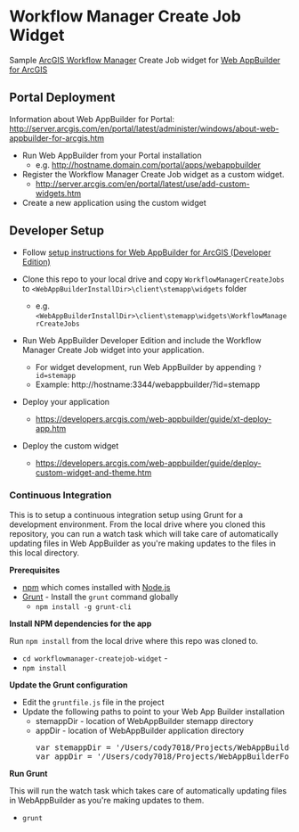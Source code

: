 # Workflow Manager Create Job Widget

Sample [ArcGIS Workflow Manager](https://server.arcgis.com/en/workflow-manager/) Create Job widget for [Web AppBuilder for ArcGIS](http://doc.arcgis.com/en/web-appbuilder/)

## Portal Deployment
Information about Web AppBuilder for Portal: http://server.arcgis.com/en/portal/latest/administer/windows/about-web-appbuilder-for-arcgis.htm

* Run Web AppBuilder from your Portal installation
  * e.g. http://hostname.domain.com/portal/apps/webappbuilder
* Register the Workflow Manager Create Job widget as a custom widget.
  * http://server.arcgis.com/en/portal/latest/use/add-custom-widgets.htm
* Create a new application using the custom widget

## Developer Setup
* Follow [setup instructions for Web AppBuilder for ArcGIS (Developer Edition)](https://developers.arcgis.com/web-appbuilder/guide/getstarted.htm)
* Clone this repo to your local drive and copy `WorkflowManagerCreateJobs` to `<WebAppBuilderInstallDir>\client\stemapp\widgets` folder
  * e.g. `<WebAppBuilderInstallDir>\client\stemapp\widgets\WorkflowManagerCreateJobs` 
* Run Web AppBuilder Developer Edition and include the Workflow Manager Create Job widget into your application.
  * For widget development, run Web AppBuilder by appending `?id=stemapp`
  * Example: http://hostname:3344/webappbuilder/?id=stemapp

* Deploy your application
  * https://developers.arcgis.com/web-appbuilder/guide/xt-deploy-app.htm
* Deploy the custom widget
  * https://developers.arcgis.com/web-appbuilder/guide/deploy-custom-widget-and-theme.htm

### Continuous Integration
This is to setup a continuous integration setup using Grunt for a development environment.
From the local drive where you cloned this repository, you can run a watch task which will take care of 
automatically updating files in Web AppBuilder as you're making updates to the files in this local
directory.

**Prerequisites**
* [npm](https://www.npmjs.com/package/npm) which comes installed with [Node.js](https://nodejs.org/en/download/)
* [Grunt](https://gruntjs.com/) - Install the `grunt` command globally
  * `npm install -g grunt-cli`
  
**Install NPM dependencies for the app**

Run `npm install` from the local drive where this repo was cloned to.
* `cd workflowmanager-createjob-widget` - 
* `npm install`

**Update the Grunt configuration**
* Edit the `gruntfile.js` file in the project
* Update the following paths to point to your Web App Builder installation
  * stemappDir - location of WebAppBuilder stemapp directory
  * appDir - location of WebAppBuilder application directory
    <pre>
    var stemappDir = '/Users/cody7018/Projects/WebAppBuilderForArcGIS/client/stemapp';
    var appDir = '/Users/cody7018/Projects/WebAppBuilderForArcGIS/server/apps/4';
    </pre>
    
**Run Grunt**

This will run the watch task which takes care of automatically updating files in WebAppBuilder as you're making updates
to them.
* `grunt`




